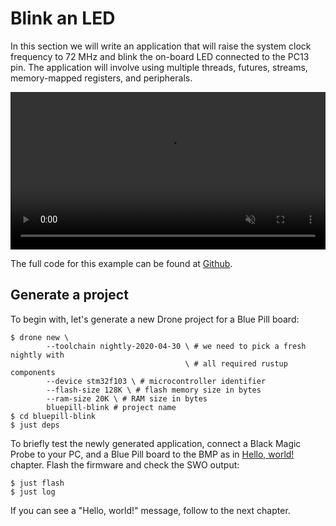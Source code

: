 # Blink an LED

In this section we will write an application that will raise the system clock
frequency to 72 MHz and blink the on-board LED connected to the PC13 pin. The
application will involve using multiple threads, futures, streams, memory-mapped
registers, and peripherals.

<video autoplay loop muted width="100%">
<source src="./assets/blink.webm" type="video/webm" />
<source src="./assets/blink.mp4" type="video/mp4" />
</video>

The full code for this example can be found at
[Github](https://github.com/drone-os/bluepill-blink).

## Generate a project

To begin with, let's generate a new Drone project for a Blue Pill board:

```shell
$ drone new \
        --toolchain nightly-2020-04-30 \ # we need to pick a fresh nightly with
                                       \ # all required rustup components
        --device stm32f103 \ # microcontroller identifier
        --flash-size 128K \ # flash memory size in bytes
        --ram-size 20K \ # RAM size in bytes
        bluepill-blink # project name
$ cd bluepill-blink
$ just deps
```

To briefly test the newly generated application, connect a Black Magic Probe to
your PC, and a Blue Pill board to the BMP as in [Hello,
world!](./hello-world.md) chapter. Flash the firmware and check the SWO output:

```shell
$ just flash
$ just log
```

If you can see a "Hello, world!" message, follow to the next chapter.
